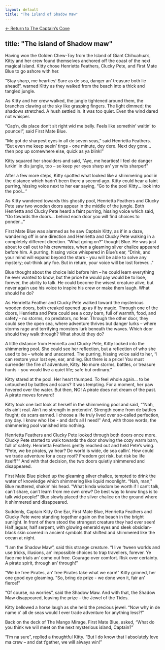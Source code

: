 ```yaml
---
layout: default
title: "The island of Shadow Maw"
---
```

[← Return to The Captain’s Cove](index)

title: "The island of Shadow maw"
---
Having won the Golden Chew-Toy from the Island of Giant Chihuahua’s, Kitty and her crew found themselves anchored off the coast of the next magical island. Kitty chose Henrietta Feathers, Clucky Pete, and First Mate Blue to go ashore with her. 

“Stay sharp, me hearties! Sure as de sea, danger an’ treasure both lie ahead!”, warned Kitty as they walked from the beach into a thick and tangled jungle.

As Kitty and her crew walked, the jungle tightened around them, the branches clawing at the sky like grasping fingers. The light dimmed; the shadows stretched. A hush settled in. It was too quiet. Even the wind dared not whisper.

“Cap’n, dis place don’t sit right wid me belly. Feels like somethin’ waitin’ to pounce!”, said First Mate Blue.

“Me got de sharpest eyes in all de seven seas,” said Henrietta Feathers. “But even me keep seein’ tings - one minute, dey dere. Next dey gone… then pop up somewhere else, quick as ya blink!”

Kitty squared her shoulders and said, "Aye, me hearties! I feel de danger lurkin’ in dis jungle, too – so keep yer eyes sharp an’ yer wits sharper!"

After a few more steps, Kitty spotted what looked like a shimmering pool in the distance which hadn’t been there a second ago. Kitty could hear a faint purring, hissing voice next to her ear saying, “Go to the pool Kitty… look into the pool…”

As Kitty wandered towards this ghostly pool, Henrietta Feathers and Clucky Pete saw two wooden doors appear in the middle of the jungle. Both Henrietta and Clucky Pete heard a faint purring, hissing voice which said, “Go towards the doors… behind each door you will find choices to ponder…”

First Mate Blue was alarmed as he saw Captain Kitty, as if in a daze, wandering off in one direction and Henrietta and Clucky Pete walking in a completely different direction. “What going on?” thought Blue. He was just about to call out to his crewmates, when a gleaming silver chalice appeared before him. A purring, hissing voice whispered in Blue’s ear, “Drink, and your mind will expand beyond the stars - you will be able to solve any mystery; out-think any foe. But in return, your voice will be lost forever…"

Blue thought about the choice laid before him – he could learn everything he ever wanted to know, but the price he would pay would be to lose, forever, the ability to talk. He could become the wisest creature alive, but never again use his voice to inspire his crew or make them laugh. What should he do?

As Henrietta Feather and Clucky Pete walked toward the mysterious wooden doors, both creaked opened up as if by magic. Through one of the doors, Henrietta and Pete could see a cozy barn, full of warmth, food, and safety - no storms, no predators, no fear.  Through the other door, they could see the open sea, where adventure thrives but danger lurks – where storms rage and terrifying monsters lurk beneath the waves. Which door should they walk through? What should they do?

A little distance from Henrietta and Clucky Pete, Kitty looked into the shimmering pool. She could see her reflection, but a reflection of who she used to be – whole and unscarred. The purring, hissing voice said to her, “I can restore your lost eye, ear, and leg. But there is a price! You must surrender the fire of adventure, Kitty. No more storms, battles, or treasure hunts - you would live a quiet life; safe but ordinary.”

Kitty stared at the pool. Her heart thumped. To feel whole again… to be untouched by battles and scars? It was tempting. For a moment, her paw hovered over the water. But then, NO! A pirate does not dream of the past. A pirate moves forward!

Kitty took one last look at herself in the shimmering pool and said, “"Nah, dis ain’t real. Ain’t no strength in pretendin’. Strength come from de battles fought; de scars earned. I choose a life truly lived over so-called perfection, any day. I know who I be - and dat’s all I need!" And, with those words, the shimmering pool vanished into nothing.

Henrietta Feathers and Clucky Pete looked through both doors once more. Clucky Pete started to walk towards the door showing the cozy warm barn, full of safety. Henrietta Feathers gently reached out and held Pete’s wing. “Pete, we be pirates, ya hear? De world is wide, de sea callin’. How could we trade adventure for a cozy roof? Freedom got risk, but risk be life itself!"” And with that decision, the two doors quietly shimmered and disappeared.

First Mate Blue picked up the gleaming silver chalice, tempted to drink the water of knowledge which shimmering like liquid moonlight. “Nah, man," Blue muttered, shakin’ his head. "What kinda wisdom be worth if I can’t talk, can’t share, can’t learn from me own crew? De best way to know tings is to talk wid people!” Blue slowly placed the silver chalice on the ground where it shimmered and disappeared.

Suddenly, Captain Kitty One Ear, First Mate Blue, Henrietta Feathers and Clucky Pete were standing together again on the beach in the bright sunlight. In front of them stood the strangest creature they had ever seen! Half jaguar, half serpent, with glowing emerald eyes and sleek obsidian-black skin covered in ancient symbols that shifted and shimmered like the ocean at night.

“I am the Shadow Maw”, said this strange creature. “I live ‘tween worlds and use tricks, illusions, an’ impossible choices to trap travellers, forever. Ye face me trials an’ come out free. Courage over comfort. Risk over certainty. A pirate spirit, through an’ through!”

“We be free Pirates, an’ free Pirates take what we earn!" Kitty grinned, her one good eye gleaming. "So, bring de prize - we done won it, fair an’ fierce!"

“Of course, na worries”, said the Shadow Maw. And with that, the Shadow Maw disappeared, leaving the prize – the Jewel of the Tides.

Kitty bellowed a horse laugh as she held the precious jewel. “Now why in de name o’ all de seas would I ever trade adventure for anything less?!”

Back on the deck of The Mango Mirage, First Mate Blue, asked, “What do you think we will meet on the next mysterious island, Captain?”

“I’m na sure”, replied a thoughtful Kitty. “But I do know that I absolutely love ma crew – and dat t’gether, we will always win!”
